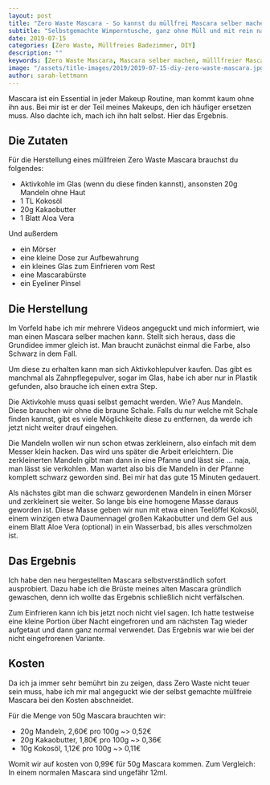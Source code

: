 ```yaml
---
layout: post
title: "Zero Waste Mascara - So kannst du müllfrei Mascara selber machen"
subtitle: "Selbstgemachte Wimperntusche, ganz ohne Müll und mit rein natürlichen Inhaltsstoffen"
date: 2019-07-15
categories: [Zero Waste, Müllfreies Badezimmer, DIY]
description: ""
keywords: [Zero Waste Mascara, Mascara selber machen, mülllfreier Mascara]
image: "/assets/title-images/2019/2019-07-15-diy-zero-waste-mascara.jpg"
author: sarah-lettmann
---
```

Mascara ist ein Essential in jeder Makeup Routine, man kommt kaum ohne ihn aus. Bei mir ist er der Teil meines Makeups, den ich häufiger ersetzen muss. Also dachte ich, mach ich ihn halt selbst. Hier das Ergebnis.

## Die Zutaten
Für die Herstellung eines müllfreien Zero Waste Mascara brauchst du folgendes:
- Aktivkohle im Glas (wenn du diese finden kannst), ansonsten 20g Mandeln ohne Haut
- 1 TL Kokosöl
- 20g Kakaobutter
- 1 Blatt Aloa Vera

Und außerdem
- ein Mörser
- eine kleine Dose zur Aufbewahrung
- ein kleines Glas zum Einfrieren vom Rest
- eine Mascarabürste
- ein Eyeliner Pinsel

## Die Herstellung
Im Vorfeld habe ich mir mehrere Videos angeguckt und mich informiert, wie man einen Mascara selber machen kann. Stellt sich heraus, dass die Grundidee immer gleich ist. Man braucht zunächst einmal die Farbe, also Schwarz in dem Fall.

Um diese zu erhalten kann man sich Aktivkohlepulver kaufen. Das gibt es manchmal als Zahnpflegepulver, sogar im Glas, habe ich aber nur in Plastik gefunden, also brauche ich einen extra Step.

Die Aktivkohle muss quasi selbst gemacht werden. Wie? Aus Mandeln. Diese brauchen wir ohne die braune Schale. Falls du nur welche mit Schale finden kannst, gibt es viele Möglichkeite diese zu entfernen, da werde ich jetzt nicht weiter drauf eingehen.

Die Mandeln wollen wir nun schon etwas zerkleinern, also einfach mit dem Messer klein hacken. Das wird uns später die Arbeit erleichtern. Die zerkleinerten Mandeln gibt man dann in eine Pfanne und lässt sie ... naja, man lässt sie verkohlen. Man wartet also bis die Mandeln in der Pfanne komplett schwarz geworden sind. Bei mir hat das gute 15 Minuten gedauert.

Als nächstes gibt man die schwarz gewordenen Mandeln in einen Mörser und zerkleinert sie weiter. So lange bis eine homogene Masse daraus geworden ist. Diese Masse geben wir nun mit etwa einen Teelöffel Kokosöl, einem winzigen etwa Daumennagel großen Kakaobutter und dem Gel aus einem Blatt Aloe Vera (optional) in ein Wasserbad, bis alles verschmolzen ist.

## Das Ergebnis
Ich habe den neu hergestellten Mascara selbstverständlich sofort ausprobiert. Dazu habe ich die Brüste meines alten Mascara gründlich gewaschen, denn ich wollte das Ergebnis schließlich nicht verfälschen.

Zum Einfrieren kann ich bis jetzt noch nicht viel sagen. Ich hatte testweise eine kleine Portion über Nacht eingefroren und am nächsten Tag wieder aufgetaut und dann ganz normal verwendet. Das Ergebnis war wie bei der nicht eingefrorenen Variante.

## Kosten
Da ich ja immer sehr bemührt bin zu zeigen, dass Zero Waste nicht teuer sein muss, habe ich mir mal angeguckt wie der selbst gemachte müllfreie Mascara bei den Kosten abschneidet.

Für die Menge von 50g Mascara brauchten wir:
- 20g Mandeln, 2,60€ pro 100g ~> 0,52€
- 20g Kakaobutter, 1,80€ pro 100g ~> 0,36€
- 10g Kokosöl, 1,12€ pro 100g ~> 0,11€

Womit wir auf kosten von 0,99€ für 50g Mascara kommen. Zum Vergleich: In einem normalen Mascara sind ungefähr 12ml.
